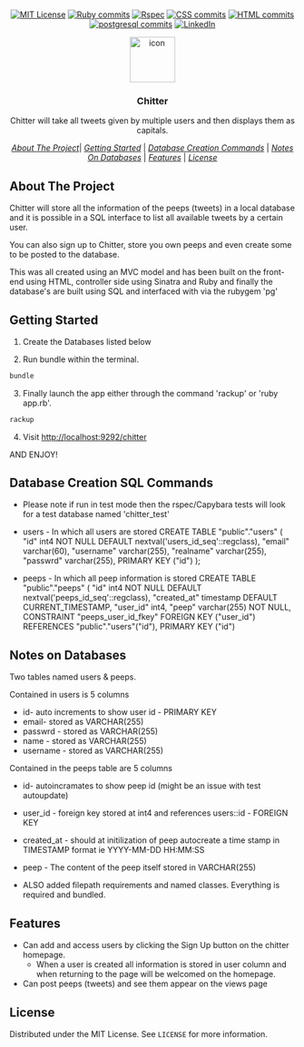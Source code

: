 <br/>
<div align="center">

[![MIT License][license-shield]][license-url]
[![Ruby commits][rubyCommits]](https://sourcerer.io/walker-tw)
[![Rspec][rspec]](https://sourcerer.io/walker-tw)
[![CSS commits][cssCommits]](https://sourcerer.io/walker-tw)
[![HTML commits][htmlCommits]](https://sourcerer.io/walker-tw)
[![postgresql commits][sqlCommits]](https://sourcerer.io/walker-tw)
[![LinkedIn][linkedin-shield]][linkedin-url]

</div>
<p align="center">
  <a href="https://github.com/walker-tw/chitter">
      <img src="https://image.flaticon.com/icons/svg/1596/1596833.svg" width="80" height="80" alt="icon">
  </a>

  <h3 align="center">Chitter</h3>

  <p align="center">
    Chitter will take all tweets given by multiple users and then displays them as capitals.    
  </p>
</p>

<div align= "center">

  [*About The Project*](#About-The-Project)| [*Getting Started*](#Getting-Started) | [*Database Creation Commands*](#Database-Creation-SQL-Commands) | [*Notes On Databases*](#Notes-on-Databases) | [*Features*](#Features) | [*License*](#license)

</div>

## About The Project

Chitter will store all the information of the peeps (tweets) in a local database and it is possible in a SQL interface to list all available tweets by a certain user.

You can also sign up to Chitter, store you own peeps and even create some to be posted to the database.

This was all created using an MVC model and has been built on the front-end using HTML, controller side using Sinatra and Ruby and finally the database's are built using SQL and interfaced with via the rubygem 'pg'

## Getting Started

1. Create the Databases listed below

2. Run bundle within the terminal. 

```sh
bundle
```

3. Finally launch the app either through the command 'rackup' or 'ruby app.rb'.

```sh
rackup
```

4. Visit [http://localhost:9292/chitter](http://localhost:9292/chitter)


AND ENJOY!

## Database Creation SQL Commands ##

- Please note if run in test mode then the rspec/Capybara tests will look for a test database named 'chitter_test'

- users - In which all users are stored
CREATE TABLE "public"."users" (
    "id" int4 NOT NULL DEFAULT nextval('users_id_seq'::regclass),
    "email" varchar(60),
    "username" varchar(255),
    "realname" varchar(255),
    "passwrd" varchar(255),
    PRIMARY KEY ("id")
);

- peeps - In which all peep information is stored
CREATE TABLE "public"."peeps" (
    "id" int4 NOT NULL DEFAULT nextval('peeps_id_seq'::regclass),
    "created_at" timestamp DEFAULT CURRENT_TIMESTAMP,
    "user_id" int4,
    "peep" varchar(255) NOT NULL,
    CONSTRAINT "peeps_user_id_fkey" FOREIGN KEY ("user_id") REFERENCES "public"."users"("id"),
    PRIMARY KEY ("id")
    
## Notes on Databases ##

Two tables named users & peeps.

Contained in users is 5 columns
- id- auto increments to show user id - PRIMARY KEY
- email- stored as VARCHAR(255)
- passwrd - stored as VARCHAR(255)
- name - stored as VARCHAR(255)
- username - stored as VARCHAR(255)

Contained in the peeps table are 5 columns
- id- autoincramates to show peep id (might be an issue with test autoupdate)
- user_id - foreign key stored at int4 and references users::id - FOREIGN KEY
- created_at - should at initilization of peep autocreate a time stamp in TIMESTAMP format ie YYYY-MM-DD HH:MM:SS
- peep - The content of the peep itself stored in VARCHAR(255)

- ALSO added filepath requirements and named classes. Everything is required and bundled.

## Features ##

- Can add and access users by clicking the Sign Up button on the chitter homepage.
  - When a user is created all information is stored in user column and when returning to the page will be welcomed on the homepage.
- Can post peeps (tweets) and see them appear on the views page

## License

Distributed under the MIT License. See `LICENSE` for more information.

[license-shield]: https://img.shields.io/github/license/othneildrew/Best-README-Template.svg?style=flat-square
[license-url]: https://github.com/othneildrew/Best-README-Template/blob/master/LICENSE.txt
[linkedin-shield]: https://img.shields.io/badge/-LinkedIn-black.svg?style=flat-square&logo=linkedin&colorB=555
[linkedin-url]: https://linkedin.com/in/thomas-w-walker 
[rubyCommits]: https://img.shields.io/badge/Ruby-red.svg
[rspec]: https://img.shields.io/badge/Rspec-yellow.svg
[cssCommits]: https://img.shields.io/badge/CSS-green.svg
[htmlCommits]: https://img.shields.io/badge/HTML-orange.svg
[sqlCommits]: https://img.shields.io/badge/Postgresql-blue.svg
